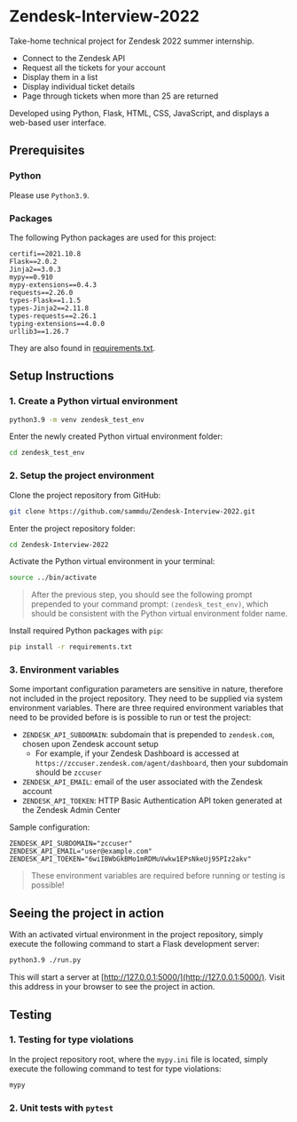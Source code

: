 # Zendesk-Interview-2022
Take-home technical project for Zendesk 2022 summer internship.
* Connect to the Zendesk API
* Request all the tickets for your account
* Display them in a list
* Display individual ticket details
* Page through tickets when more than 25 are returned

Developed using Python, Flask, HTML, CSS, JavaScript, and displays a web-based user interface.

## Prerequisites
### Python
Please use `Python3.9`.
### Packages
The following Python packages are used for this project:
```
certifi==2021.10.8
Flask==2.0.2
Jinja2==3.0.3
mypy==0.910
mypy-extensions==0.4.3
requests==2.26.0
types-Flask==1.1.5
types-Jinja2==2.11.8
types-requests==2.26.1
typing-extensions==4.0.0
urllib3==1.26.7
```
They are also found in [requirements.txt](https://github.com/sammdu/Zendesk-Interview-2022/blob/main/requirements.txt).

## Setup Instructions

### 1. Create a Python virtual environment
```bash
python3.9 -m venv zendesk_test_env
```
Enter the newly created Python virtual environment folder:
```bash
cd zendesk_test_env
```

### 2. Setup the project environment
Clone the project repository from GitHub:
```bash
git clone https://github.com/sammdu/Zendesk-Interview-2022.git
```
Enter the project repository folder:
```bash
cd Zendesk-Interview-2022
```
Activate the Python virtual environment in your terminal:
```bash
source ../bin/activate
```
> After the previous step, you should see the following prompt prepended to your command prompt: `(zendesk_test_env)`, which should be consistent with the Python virtual environment folder name.

Install required Python packages with `pip`:
```bash
pip install -r requirements.txt
```

### 3. Environment variables
Some important configuration parameters are sensitive in nature, therefore not included in the project repository. They need to be supplied via system environment variables.
There are three required environment variables that need to be provided before is is possible to run or test the project:
* `ZENDESK_API_SUBDOMAIN`: subdomain that is prepended to `zendesk.com`, chosen upon Zendesk account setup
    * For example, if your Zendesk Dashboard is accessed at `https://zccuser.zendesk.com/agent/dashboard`, then your subdomain should be `zccuser`
* `ZENDESK_API_EMAIL`: email of the user associated with the Zendesk account
* `ZENDESK_API_TOEKEN`: HTTP Basic Authentication API token generated at the Zendesk Admin Center

Sample configuration:
```
ZENDESK_API_SUBDOMAIN="zccuser"
ZENDESK_API_EMAIL="user@example.com"
ZENDESK_API_TOEKEN="6wiIBWbGkBMo1mRDMuVwkw1EPsNkeUj95PIz2akv"
```

> These environment variables are required before running or testing is possible!

## Seeing the project in action
With an activated virtual environment in the project repository, simply execute the following command to start a Flask development server:
```bash
python3.9 ./run.py
```
This will start a server at [http://127.0.0.1:5000/](http://127.0.0.1:5000/). Visit this address in your browser to see the project in action.

## Testing
### 1. Testing for type violations
In the project repository root, where the `mypy.ini` file is located, simply execute the following command to test for type violations:
```bash
mypy
```

### 2. Unit tests with `pytest`
